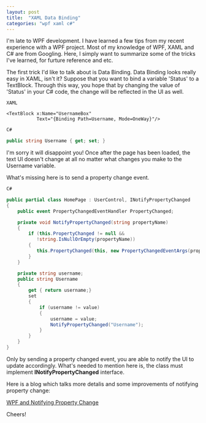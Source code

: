 ```yaml
---
layout: post
title:  "XAML Data Binding"
categories: "wpf xaml c#"
---
```


I'm late to WPF development. I have learned a few tips from my recent experience with a WPF project. Most of my knowledge of WPF, XAML and C# are from Googling. Here, I simply want to summarize some of the tricks I've learned, for furture reference and etc.

The first trick I'd like to talk about is Data Binding. Data Binding looks really easy in XAML, isn't it? Suppose that you want to bind a variable 'Status' to a TextBlock. Through this way, you hope that by changing the value of 'Status' in your C# code, the change will be reflected in the UI as well.

```xaml
XAML

<TextBlock x:Name="UsernameBox"
           Text="{Binding Path=Username, Mode=OneWay}"/>
```

```c#
C#

public string Username { get; set; }
```

I'm sorry it will disappoint you! Once after the page has been loaded, the text UI doesn't change at all no matter what changes you make to the Username variable.

What's missing here is to send a property change event.

```c#
C#

public partial class HomePage : UserControl, INotifyPropertyChanged
{
    public event PropertyChangedEventHandler PropertyChanged;

    private void NotifyPropertyChanged(string propertyName)
    {
        if (this.PropertyChanged != null &&
           !string.IsNullOrEmpty(propertyName))
        {
           this.PropertyChanged(this, new PropertyChangedEventArgs(propertyName));
        }
    }

    private string username;
    public string Username
    {
        get { return username;}
        set
        {
            if (username != value)
            {
                username = value;
                NotifyPropertyChanged("Username");
            }
        }
    }
}
```

Only by sending a property changed event, you are able to notify the UI to update accordingly. What's needed to mention here is, the class must implement **INotifyPropertyChanged** interface.

Here is a blog which talks more detalis and some improvements of notifying property change:

[WPF and Notifying Property Change](http://www.daedtech.com/wpf-and-notifying-property-change/)

Cheers!